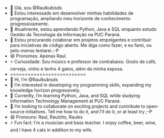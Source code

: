 - 👋 Olá, sou @Raulkubisds
- 👀 Estou interessado em desenvolver minhas habilidades de programação, ampliando meu horizonte de conhecimento progressivamente.
- 🌱 Atualmente, estou aprendendo Python, Java e SQL enquanto estudo Gestão da Tecnologia da Informação na PUC Paraná.
- 💞️ Estou procurando colaborar em projetos empolgantes e contribuir para iniciativas de código aberto. Me diga como fazer, e eu farei, ou pelo menos tentarei ;-P
- 😄 Pronomes: Apenas Raul.
- ⚡ Curiosidade: Sou músico e professor de contrabaixo. Gosto de café, cerveja, vinho e tenho 4 gatos, além da minha esposa.
- ==========================
- 👋 Hi, I’m @Raulkubisds
- 👀 I’m interested in developing my programming skills, expanding my knowledge horizon progressively.
- 🌱 Currently, I’m learning Python, Java, and SQL while studying Information Technology Management at PUC Paraná.
- 💞️ I’m looking to collaborate on exciting projects and contribute to open-source initiatives. Tell me how to do it, and I'll do it, or at least try ;-P
- 😄 Pronouns: Raul, Raulzito, Raules
- ⚡ Fun fact: I'm a musician and bass teacher. I enjoy coffee, beer, wine, and I have 4 cats in addition to my wife.


<!---
Raulkubisds/Raulkubisds is a ✨ special ✨ repository because its `README.md` (this file) appears on your GitHub profile.
You can click the Preview link to take a look at your changes.
--->
